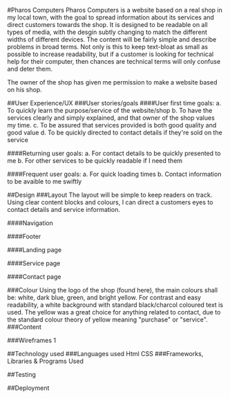 #Pharos Computers
Pharos Computers is a website based on a real shop in my local town, with the goal to spread information about its services and direct customers towards the shop. It is designed to be readable on all types of media, with the desgin subtly changing to match the different widths of different devices. The content will be fairly simple and describe problems in broad terms. Not only is this to keep text-bloat as small as possible to increase readability, but if a customer is looking for technical help for their computer, then chances are technical terms will only confuse and deter them.

The owner of the shop has given me permission to make a website based on his shop.

##User Experience/UX
###User stories/goals
####User first time goals:
a. To quickly learn the purpose/service of the website/shop
b. To have the services clearly and simply explained, and that owner of the shop values my time.
c. To be assured that services provided is both good quality and good value
d. To be quickly directed to contact details if they're sold on the service

####Returning user goals:
a. For contact details to be quickly presented to me
b. For other services to be quickly readable if I need them

####Frequent user goals:
a. For quick loading times
b. Contact information to be avaible to me swiftly

##Design
###Layout
The layout will be simple to keep readers on track. Using clear content blocks and colours, I can direct a customers eyes to contact details and service information.

####Navigation

####Footer

####Landing page

####Service page

####Contact page

###Colour
Using the logo of the shop (found here), the main colours shall be: white, dark blue, green, and bright yellow.
For contrast and easy readability, a white background with standard black/charcol coloured text is used. The yellow was a great choice for anything related to contact, due to the standard colour theory of yellow meaning "purchase" or "service".
###Content

###Wireframes
1[]()

##Technology used
###Languages used
Html
CSS
###Frameworks, Libraries & Programs Used

##Testing

##Deployment